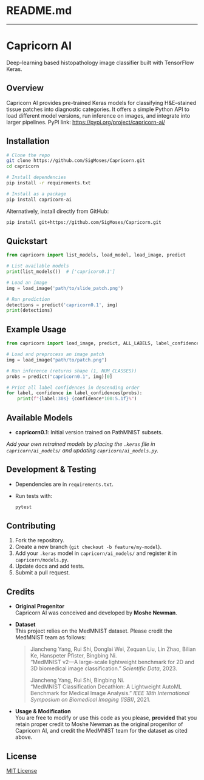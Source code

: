 # README.md
---
# Capricorn AI

Deep-learning based histopathology image classifier built with TensorFlow Keras.

## Overview

Capricorn AI provides pre-trained Keras models for classifying H\&E–stained tissue patches into diagnostic categories. It offers a simple Python API to load different model versions, run inference on images, and integrate into larger pipelines.
PyPI link: https://pypi.org/project/capricorn-ai/

## Installation

```bash
# Clone the repo
git clone https://github.com/SigMoses/Capricorn.git
cd capricorn

# Install dependencies
pip install -r requirements.txt

# Install as a package
pip install capricorn-ai
```

Alternatively, install directly from GitHub:

```bash
pip install git+https://github.com/SigMoses/Capricorn.git
```

## Quickstart

```python
from capricorn import list_models, load_model, load_image, predict

# List available models
print(list_models())  # ['capricorn0.1']

# Load an image
img = load_image('path/to/slide_patch.png')

# Run prediction
detections = predict('capricorn0.1', img)
print(detections)
```

## Example Usage

```python
from capricorn import load_image, predict, ALL_LABELS, label_confidences

# Load and preprocess an image patch
img = load_image("path/to/patch.png")

# Run inference (returns shape (1, NUM_CLASSES))
probs = predict("capricorn0.1", img)[0]

# Print all label confidences in descending order
for label, confidence in label_confidences(probs):
    print(f"{label:30s} {confidence*100:5.1f}%")
```

## Available Models

* **capricorn0.1**: Initial version trained on PathMNIST subsets.

*Add your own retrained models by placing the `.keras` file in `capricorn/ai_models/` and updating `capricorn/ai_models.py`.*

## Development & Testing

* Dependencies are in `requirements.txt`.
* Run tests with:

  ```bash
  pytest
  ```

## Contributing

1. Fork the repository.
2. Create a new branch (`git checkout -b feature/my-model`).
3. Add your `.keras` model in `capricorn/ai_models/` and register it in `capricorn/models.py`.
4. Update docs and add tests.
5. Submit a pull request.

## Credits

- **Original Progenitor**  
  Capricorn AI was conceived and developed by **Moshe Newman**.  

- **Dataset**  
  This project relies on the MedMNIST dataset. Please credit the MedMNIST team as follows:  
  > Jiancheng Yang, Rui Shi, Donglai Wei, Zequan Liu, Lin Zhao, Bilian Ke, Hanspeter Pfister, Bingbing Ni.  
  > “MedMNIST v2—A large-scale lightweight benchmark for 2D and 3D biomedical image classification.” *Scientific Data*, 2023.  
  >  
  > Jiancheng Yang, Rui Shi, Bingbing Ni.  
  > “MedMNIST Classification Decathlon: A Lightweight AutoML Benchmark for Medical Image Analysis.” *IEEE 18th International Symposium on Biomedical Imaging (ISBI)*, 2021.

- **Usage & Modification**  
  You are free to modify or use this code as you please, **provided** that you retain proper credit to Moshe Newman as the original progenitor of Capricorn AI, and credit the MedMNIST team for the dataset as cited above.

## License

[MIT License](LICENSE)
